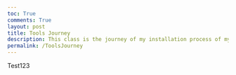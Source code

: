 ```yaml
---
toc: True
comments: True
layout: post
title: Tools Journey
description: This class is the journey of my installation process of my Tools. 
permalink: /ToolsJourney
---
```


Test123
